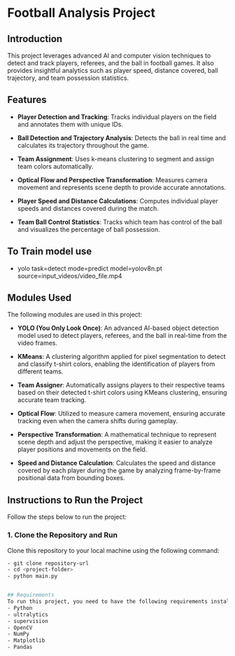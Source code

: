 # Football Analysis Project

## Introduction
This project leverages advanced AI and computer vision techniques to detect and track players, referees, and the ball in football games. It also provides insightful analytics such as player speed, distance covered, ball trajectory, and team possession statistics. 


## Features

- **Player Detection and Tracking**:
  Tracks individual players on the field and annotates them with unique IDs.
  
- **Ball Detection and Trajectory Analysis**:
  Detects the ball in real time and calculates its trajectory throughout the game.

- **Team Assignment**:
  Uses k-means clustering to segment and assign team colors automatically.

- **Optical Flow and Perspective Transformation**:
  Measures camera movement and represents scene depth to provide accurate annotations.

- **Player Speed and Distance Calculations**:
  Computes individual player speeds and distances covered during the match.

- **Team Ball Control Statistics**:
  Tracks which team has control of the ball and visualizes the percentage of ball possession.

## To Train model use 
- yolo task=detect mode=predict model=yolov8n.pt source=input_videos/video_file.mp4

## Modules Used

The following modules are used in this project:

- **YOLO (You Only Look Once)**: An advanced AI-based object detection model used to detect players, referees, and the ball in real-time from the video frames.
  
- **KMeans**: A clustering algorithm applied for pixel segmentation to detect and classify t-shirt colors, enabling the identification of players from different teams.

- **Team Assigner**: Automatically assigns players to their respective teams based on their detected t-shirt colors using KMeans clustering, ensuring accurate team tracking.

- **Optical Flow**: Utilized to measure camera movement, ensuring accurate tracking even when the camera shifts during gameplay.
  
- **Perspective Transformation**: A mathematical technique to represent scene depth and adjust the perspective, making it easier to analyze player positions and movements on the field.
  
- **Speed and Distance Calculation**: Calculates the speed and distance covered by each player during the game by analyzing frame-by-frame positional data from bounding boxes.

## Instructions to Run the Project

Follow the steps below to run the project:

### 1. Clone the Repository and Run 
Clone this repository to your local machine using the following command:
```bash
- git clone repository-url
- cd <project-folder>
- python main.py


## Requirements
To run this project, you need to have the following requirements installed:
- Python 
- ultralytics
- supervision
- OpenCV
- NumPy
- Matplotlib
- Pandas